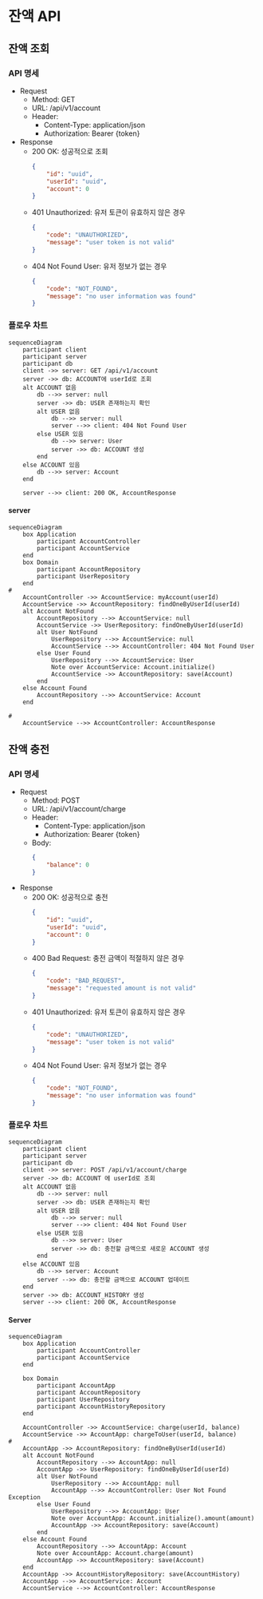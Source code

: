 # 잔액 API

## 잔액 조회

### API 명세

- Request
    - Method: GET
    - URL: /api/v1/account
    - Header:
        - Content-Type: application/json
        - Authorization: Bearer {token}
- Response
    - 200 OK: 성공적으로 조회
        ```json
        {
            "id": "uuid",
            "userId": "uuid",
            "account": 0
        }
        ```
    - 401 Unauthorized: 유저 토큰이 유효하지 않은 경우
        ```json
        {
            "code": "UNAUTHORIZED",
            "message": "user token is not valid"
        }
        ```
    - 404 Not Found User: 유저 정보가 없는 경우
        ```json
        {
            "code": "NOT_FOUND",
            "message": "no user information was found"
        }
        ```

### 플로우 차트

```mermaid
sequenceDiagram
    participant client
    participant server
    participant db
    client ->> server: GET /api/v1/account
    server ->> db: ACCOUNT에 userId로 조회
    alt ACCOUNT 없음
        db -->> server: null
        server ->> db: USER 존재하는지 확인
        alt USER 없음
            db -->> server: null
            server -->> client: 404 Not Found User
        else USER 있음
            db -->> server: User
            server ->> db: ACCOUNT 생성
        end
    else ACCOUNT 있음
        db -->> server: Account
    end

    server -->> client: 200 OK, AccountResponse

```

#### server

```mermaid
sequenceDiagram
    box Application
        participant AccountController
        participant AccountService
    end
    box Domain
        participant AccountRepository
        participant UserRepository
    end
#
    AccountController ->> AccountService: myAccount(userId)
    AccountService ->> AccountRepository: findOneByUserId(userId)
    alt Account NotFound
        AccountRepository -->> AccountService: null
        AccountService ->> UserRepository: findOneByUserId(userId)
        alt User NotFound
            UserRepository -->> AccountService: null
            AccountService -->> AccountController: 404 Not Found User
        else User Found
            UserRepository -->> AccountService: User
            Note over AccountService: Account.initialize()
            AccountService ->> AccountRepository: save(Account)
        end
    else Account Found
        AccountRepository -->> AccountService: Account
    end

#
    AccountService -->> AccountController: AccountResponse
```

## 잔액 충전

### API 명세

- Request
    - Method: POST
    - URL: /api/v1/account/charge
    - Header:
        - Content-Type: application/json
        - Authorization: Bearer {token}
    - Body:
        ```json
        {
            "balance": 0
        }
        ```
- Response
    - 200 OK: 성공적으로 충전
        ```json
        {
            "id": "uuid",
            "userId": "uuid",
            "account": 0
        }
        ```
    - 400 Bad Request: 충전 금액이 적절하지 않은 경우
        ```json
        {
            "code": "BAD_REQUEST",
            "message": "requested amount is not valid"
        }
        ```
    - 401 Unauthorized: 유저 토큰이 유효하지 않은 경우
        ```json
        {
            "code": "UNAUTHORIZED",
            "message": "user token is not valid"
        }
        ```
    - 404 Not Found User: 유저 정보가 없는 경우
        ```json
        {
            "code": "NOT_FOUND",
            "message": "no user information was found"
        }
        ```

### 플로우 차트

```mermaid
sequenceDiagram
    participant client
    participant server
    participant db
    client ->> server: POST /api/v1/account/charge
    server ->> db: ACCOUNT 에 userId로 조회
    alt ACCOUNT 없음
        db -->> server: null
        server ->> db: USER 존재하는지 확인
        alt USER 없음
            db -->> server: null
            server -->> client: 404 Not Found User
        else USER 있음
            db -->> server: User
            server ->> db: 충전할 금액으로 새로운 ACCOUNT 생성
        end
    else ACCOUNT 있음
        db -->> server: Account
        server -->> db: 충전할 금액으로 ACCOUNT 업데이트
    end
    server ->> db: ACCOUNT_HISTORY 생성
    server -->> client: 200 OK, AccountResponse
```

#### Server

```mermaid
sequenceDiagram
    box Application
        participant AccountController
        participant AccountService
    end

    box Domain
        participant AccountApp
        participant AccountRepository
        participant UserRepository
        participant AccountHistoryRepository
    end

    AccountController ->> AccountService: charge(userId, balance)
    AccountService ->> AccountApp: chargeToUser(userId, balance)
#
    AccountApp ->> AccountRepository: findOneByUserId(userId)
    alt Account NotFound
        AccountRepository -->> AccountApp: null
        AccountApp ->> UserRepository: findOneByUserId(userId)
        alt User NotFound
            UserRepository -->> AccountApp: null
            AccountApp -->> AccountController: User Not Found Exception
        else User Found
            UserRepository -->> AccountApp: User
            Note over AccountApp: Account.initialize().amount(amount)
            AccountApp ->> AccountRepository: save(Account)
        end
    else Account Found
        AccountRepository -->> AccountApp: Account
        Note over AccountApp: Account.charge(amount)
        AccountApp ->> AccountRepository: save(Account)
    end
    AccountApp ->> AccountHistoryRepository: save(AccountHistory)
    AccountApp -->> AccountService: Account
    AccountService -->> AccountController: AccountResponse
```